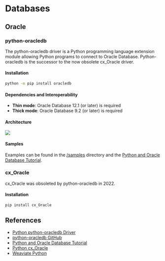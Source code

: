 # Databases

## Oracle
### python-oracledb
The python-oracledb driver is a Python programming language extension module allowing Python programs to connect to Oracle Database. Python-oracledb is the successor to the now obsolete cx_Oracle driver.

#### Installation
```sh
python -m pip install oracledb
```

#### Dependencies and Interoperability
- **Thin mode**: Oracle Database 12.1 (or later) is required
- **Thick mode**: Oracle Database 9.2 (or later) is required

#### Architecture
![](https://oracle.github.io/python-oracledb/python-oracledb-arch.jpg)

#### Samples
Examples can be found in the [/samples](https://github.com/oracle/python-oracledb/tree/main/samples) directory and the [Python and Oracle Database Tutorial](https://oracle.github.io/python-oracledb/samples/tutorial/Python-and-Oracle-Database-The-New-Wave-of-Scripting.html).

### cx_Oracle
cx_Oracle was obsoleted by python-oracledb in 2022.

#### Installation
```sh
pip install cx_Oracle
```

## References
- [Python python-oracledb Driver](https://oracle.github.io/python-oracledb/)
- [python-oracledb GitHub](https://github.com/oracle/python-oracledb)
- [Python and Oracle Database Tutorial](https://oracle.github.io/python-oracledb/samples/tutorial/Python-and-Oracle-Database-The-New-Wave-of-Scripting.html)
- [Python cx_Oracle](https://oracle.github.io/python-cx_Oracle/)
- [Weaviate Python](https://weaviate.io/developers/weaviate/client-libraries/python)
